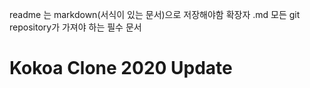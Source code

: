 readme 는 markdown(서식이 있는 문서)으로 저장해야함
확장자 .md
모든 git repository가 가져야 하는 필수 문서

# Kokoa Clone 2020 Update

